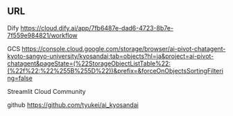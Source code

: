 


## URL

Dify
https://cloud.dify.ai/app/7fb6487e-dad6-4723-8b7e-7f559e984821/workflow

GCS
https://console.cloud.google.com/storage/browser/ai-pivot-chatagent-kyoto-sangyo-university/kyosandai;tab=objects?hl=ja&project=ai-pivot-chatagent&pageState=(%22StorageObjectListTable%22:(%22f%22:%22%255B%255D%22))&prefix=&forceOnObjectsSortingFiltering=false

Streamlit Cloud Community


github
https://github.com/tyukei/ai_kyosandai